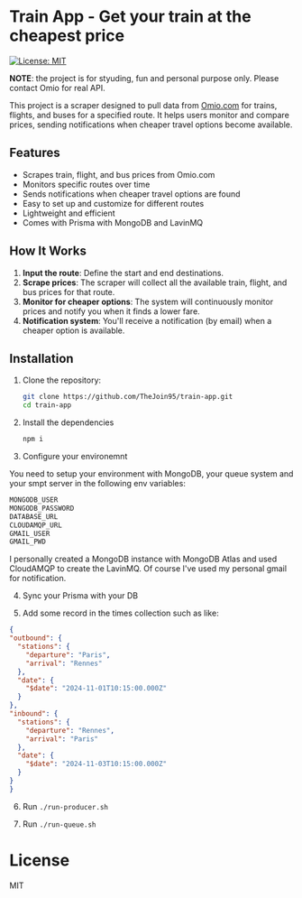 # Train App - Get your train at the cheapest price

[![License: MIT](https://img.shields.io/badge/License-MIT-blue.svg)](https://opensource.org/licenses/MIT)

**NOTE**: the project is for styuding, fun and personal purpose only. Please contact Omio for real API.

This project is a scraper designed to pull data from [Omio.com](https://www.omio.com/) for trains, flights, and buses for a specified route. It helps users monitor and compare prices, sending notifications when cheaper travel options become available.

## Features

- Scrapes train, flight, and bus prices from Omio.com
- Monitors specific routes over time
- Sends notifications when cheaper travel options are found
- Easy to set up and customize for different routes
- Lightweight and efficient
- Comes with Prisma with MongoDB and LavinMQ

## How It Works

1. **Input the route**: Define the start and end destinations.
2. **Scrape prices**: The scraper will collect all the available train, flight, and bus prices for that route.
3. **Monitor for cheaper options**: The system will continuously monitor prices and notify you when it finds a lower fare.
4. **Notification system**: You'll receive a notification (by email) when a cheaper option is available.

## Installation

1. Clone the repository:

   ```bash
   git clone https://github.com/TheJoin95/train-app.git
   cd train-app
   ```

2. Install the dependencies
   
    ```bash
    npm i
    ```
3. Configure your environemnt
  
  You need to setup your environment with MongoDB, your queue system and your smpt server in the following env variables:

  ```bash
  MONGODB_USER
  MONGODB_PASSWORD
  DATABASE_URL
  CLOUDAMQP_URL
  GMAIL_USER
  GMAIL_PWD
  ```

  I personally created a MongoDB instance with MongoDB Atlas and used CloudAMQP to create the LavinMQ.
  Of course I've used my personal gmail for notification.

4. Sync your Prisma with your DB

5. Add some record in the times collection such as like:
  ```json
  {
  "outbound": {
    "stations": {
      "departure": "Paris",
      "arrival": "Rennes"
    },
    "date": {
      "$date": "2024-11-01T10:15:00.000Z"
    }
  },
  "inbound": {
    "stations": {
      "departure": "Rennes",
      "arrival": "Paris"
    },
    "date": {
      "$date": "2024-11-03T10:15:00.000Z"
    }
  }
}
  ```
6. Run `./run-producer.sh`

7. Run `./run-queue.sh`

# License

MIT
